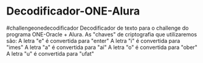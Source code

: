 # Decodificador-ONE-Alura
#challengeonedecodificador
Decodificador de texto para o challenge do programa ONE-Oracle + Alura. 
    As "chaves" de criptografia que utilizaremos são:
    A letra "e" é convertida para "enter"
    A letra "i" é convertida para "imes"
    A letra "a" é convertida para "ai"
    A letra "o" é convertida para "ober"
    A letra "u" é convertida para "ufat"

